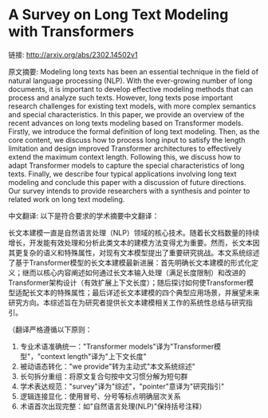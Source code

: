 # A Survey on Long Text Modeling with Transformers

链接: http://arxiv.org/abs/2302.14502v1

原文摘要:
Modeling long texts has been an essential technique in the field of natural
language processing (NLP). With the ever-growing number of long documents, it
is important to develop effective modeling methods that can process and analyze
such texts. However, long texts pose important research challenges for existing
text models, with more complex semantics and special characteristics. In this
paper, we provide an overview of the recent advances on long texts modeling
based on Transformer models. Firstly, we introduce the formal definition of
long text modeling. Then, as the core content, we discuss how to process long
input to satisfy the length limitation and design improved Transformer
architectures to effectively extend the maximum context length. Following this,
we discuss how to adapt Transformer models to capture the special
characteristics of long texts. Finally, we describe four typical applications
involving long text modeling and conclude this paper with a discussion of
future directions. Our survey intends to provide researchers with a synthesis
and pointer to related work on long text modeling.

中文翻译:
以下是符合要求的学术摘要中文翻译：

长文本建模一直是自然语言处理（NLP）领域的核心技术。随着长文档数量的持续增长，开发能有效处理和分析此类文本的建模方法变得尤为重要。然而，长文本因其更复杂的语义和特殊属性，对现有文本模型提出了重要研究挑战。本文系统综述了基于Transformer模型的长文本建模最新进展：首先明确长文本建模的形式化定义；继而以核心内容阐述如何通过长文本输入处理（满足长度限制）和改进的Transformer架构设计（有效扩展上下文长度）；随后探讨如何使Transformer模型适配长文本的特殊属性；最后详述长文本建模的四个典型应用场景，并展望未来研究方向。本综述旨在为研究者提供长文本建模相关工作的系统性总结与研究指引。

（翻译严格遵循以下原则：
1. 专业术语准确统一："Transformer models"译为"Transformer模型"，"context length"译为"上下文长度"
2. 被动语态转化："we provide"转为主动式"本文系统综述"
3. 长句拆分重组：将原文复合句按中文习惯分解为短句群
4. 学术表达规范："survey"译为"综述"，"pointer"意译为"研究指引"
5. 逻辑连接显化：使用冒号、分号等标点明确层次关系
6. 术语首次出现完整：如"自然语言处理(NLP)"保持括号注释）
